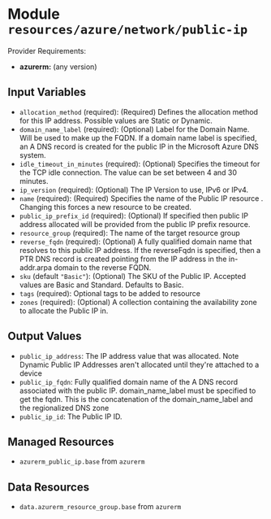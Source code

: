 
# Module `resources/azure/network/public-ip`

Provider Requirements:
* **azurerm:** (any version)

## Input Variables
* `allocation_method` (required): (Required) Defines the allocation method for this IP address. Possible values are Static or Dynamic.
* `domain_name_label` (required): (Optional) Label for the Domain Name. Will be used to make up the FQDN. If a domain name label is specified, an A DNS record is created for the public IP in the Microsoft Azure DNS system.
* `idle_timeout_in_minutes` (required): (Optional) Specifies the timeout for the TCP idle connection. The value can be set between 4 and 30 minutes.
* `ip_version` (required): (Optional) The IP Version to use, IPv6 or IPv4.
* `name` (required): (Required) Specifies the name of the Public IP resource . Changing this forces a new resource to be created.
* `public_ip_prefix_id` (required): (Optional) If specified then public IP address allocated will be provided from the public IP prefix resource.
* `resource_group` (required): The name of the target resource group
* `reverse_fqdn` (required): (Optional) A fully qualified domain name that resolves to this public IP address. If the reverseFqdn is specified, then a PTR DNS record is created pointing from the IP address in the in-addr.arpa domain to the reverse FQDN.
* `sku` (default `"Basic"`): (Optional) The SKU of the Public IP. Accepted values are Basic and Standard. Defaults to Basic.
* `tags` (required): Optional tags to be added to resource
* `zones` (required): (Optional) A collection containing the availability zone to allocate the Public IP in.

## Output Values
* `public_ip_address`: The IP address value that was allocated. Note Dynamic Public IP Addresses aren't allocated until they're attached to a device
* `public_ip_fqdn`: Fully qualified domain name of the A DNS record associated with the public IP. domain_name_label must be specified to get the fqdn. This is the concatenation of the domain_name_label and the regionalized DNS zone
* `public_ip_id`: The Public IP ID.

## Managed Resources
* `azurerm_public_ip.base` from `azurerm`

## Data Resources
* `data.azurerm_resource_group.base` from `azurerm`

